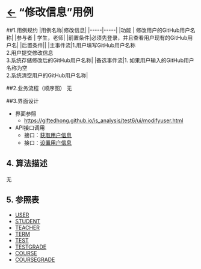 # [←](../README.md) “修改信息”用例

##1.用例规约
|用例名称|修改信息|
|-----|-----|
|功能 | 修改用户的GitHub用户名称|
|参与者 | 学生，老师|
|前置条件|必须先登录，并且查看用户现有的GitHub用户名|
|后置条件||
|主事件流|1.用户填写GitHub用户名称 <br>2.用户提交修改信息 <br>3.系统存储修改后的GitHub用户名称|
|备选事件流|1. 如果用户输入的GitHub用户名称为空 <br>2.系统清空用户的GitHub用户名称|

##2.业务流程（顺序图）
无

##3.界面设计
- 界面参照
    - https://giftedhong.github.io/is_analysis/test6/ui/modifyuser.html
- API接口调用
    - 接口：[获取用户信息](../others/getUserInfo.md)
    - 接口：[设置用户信息](../others/setUserInfo.md)

## 4. 算法描述
无

## 5. 参照表
- [USER](数据库设计.md/#USER)
- [STUDENT](数据库设计.md/#STUDENT)
- [TEACHER](数据库设计.md/#TEACHER)
- [TERM](数据库设计.md/#TERM)
- [TEST](数据库设计.md/#TESTS)
- [TESTGRADE](数据库设计.md/#TESTGRADE)
- [COURSE](数据库设计.md/#COURSE)
- [COURSEGRADE](数据库设计.md/#COURSEGRADE)